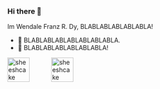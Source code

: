 ### Hi there 👋


<!-- **wendale1231/wendale1231** is a ✨ _special_ ✨ repository because its `README.md` (this file) appears on your GitHub profile. -->

Im Wendale Franz R. Dy, BLABLABLABLABLABLA! 


- 🔭 BLABLABLABLABLABLABLABLA.
- 🌱 BLABLABLABLABLABLABLA!
<!-- - 🤔 I’m looking for help with someone who can help me. :) -->
<!-- - ⚡ Fun fact: im dumb -->

<div style="display: inline-flex">
  <img style="width: 50%" src="https://github-readme-stats.vercel.app/api/top-langs/?username=sheeshcake&layout=compact&hide=html" alt="sheeshcake" />
  <img style="width: 50%" src="https://github-readme-stats.vercel.app/api?username=sheeshcake&show_icons=true" alt="sheeshcake" />
</div>
